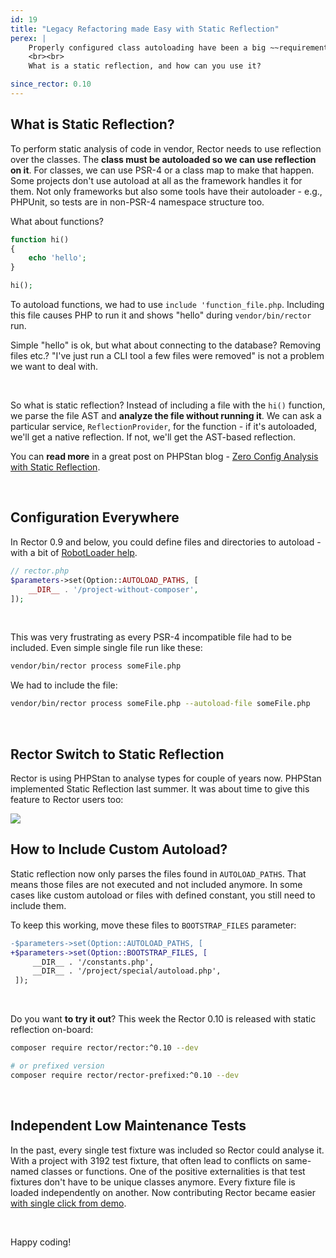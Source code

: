 ```yaml
---
id: 19
title: "Legacy Refactoring made Easy with Static Reflection"
perex: |
    Properly configured class autoloading have been a big ~~requirement~~ problem for many projects that do not use flawless PSR-4 autoload. It took two months of hard work of our team and Rector community, but we're here.
    <br><br>
    What is a static reflection, and how can you use it?

since_rector: 0.10
---
```


## What is Static Reflection?

To perform static analysis of code in vendor, Rector needs to use reflection over the classes. The **class must be autoloaded so we can use reflection on it**. For classes, we can use PSR-4 or a class map to make that happen. Some projects don't use autoload at all as the framework handles it for them. Not only frameworks but also some tools have their autoloader - e.g., PHPUnit, so tests are in non-PSR-4 namespace structure too.

What about functions?

```php
function hi()
{
    echo 'hello';
}

hi();
```

To autoload functions, we had to use `include 'function_file.php`. Including this file causes PHP to run it and shows "hello" during `vendor/bin/rector` run.

Simple "hello" is ok, but what about connecting to the database? Removing files etc.? "I've just run a CLI tool a few files were removed" is not a problem we want to deal with.

<br>

So what is static reflection? Instead of including a file with the `hi()` function, we parse the file AST and **analyze the file without running it**. We can ask a particular service, `ReflectionProvider`, for the function - if it's autoloaded, we'll get a native reflection. If not, we'll get the AST-based reflection.

You can **read more** in a great post on PHPStan blog - [Zero Config Analysis with Static Reflection](https://phpstan.org/blog/zero-config-analysis-with-static-reflection).

<br>

## Configuration Everywhere

In Rector 0.9 and below, you could define files and directories to autoload - with a bit of [RobotLoader help](https://tomasvotruba.com/blog/2020/06/08/drop-robot-loader-and-let-composer-deal-with-autoloading/).

```php
// rector.php
$parameters->set(Option::AUTOLOAD_PATHS, [
    __DIR__ . '/project-without-composer',
]);
```

<br>

This was very frustrating as every PSR-4 incompatible file had to be included. Even simple single file run like these:

```bash
vendor/bin/rector process someFile.php
```

We had to include the file:

```bash
vendor/bin/rector process someFile.php --autoload-file someFile.php
```


<br>

## Rector Switch to Static Reflection

Rector is using PHPStan to analyse types for couple of years now. PHPStan implemented Static Reflection last summer. It was about time to give this feature to Rector users too:

<a href="https://github.com/rectorphp/rector/pull/5665">
    <img src="https://user-images.githubusercontent.com/924196/111977050-9a4f0f00-8b02-11eb-8923-8acdfe362dbf.png" class="img-thumbnail">
</a>

<br>

## How to Include Custom Autoload?

Static reflection now only parses the files found in `AUTOLOAD_PATHS`. That means those files are not executed and not included anymore. In some cases like custom autoload or files with defined constant, you still need to include them.

To keep this working, move these files to `BOOTSTRAP_FILES` parameter:

```diff
-$parameters->set(Option::AUTOLOAD_PATHS, [
+$parameters->set(Option::BOOTSTRAP_FILES, [
     __DIR__ . '/constants.php',
     __DIR__ . '/project/special/autoload.php',
 ]);
```

<br>

Do you want **to try it out**? This week the Rector 0.10 is released with static reflection on-board:

```bash
composer require rector/rector:^0.10 --dev

# or prefixed version
composer require rector/rector-prefixed:^0.10 --dev
```

<br>

## Independent Low Maintenance Tests

In the past, every single test fixture was included so Rector could analyse it. With a project with 3192 test fixture, that often lead to conflicts on same-named classes or functions. One of the positive externalities is that test fixtures don't have to be unique classes anymore. Every fixture file is loaded independently on another. Now contributing Rector became easier [with single click from demo](https://getrector.org/demo).

<br>

Happy coding!
